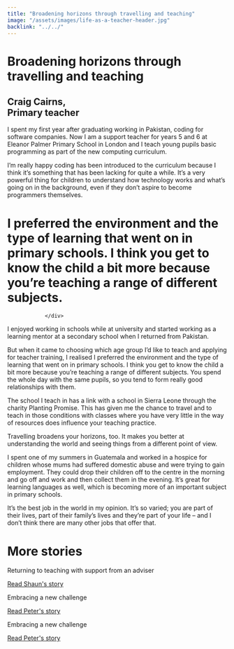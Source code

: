 ```yaml
---
title: "Broadening horizons through travelling and teaching"
image: "/assets/images/life-as-a-teacher-header.jpg"
backlink: "../../"
---
```


<div class="content-wrapper">
    <div class="content__right">
    </div>
    <div class="content__left">
        <div class="stories">
            <h1>Broadening horizons through travelling and teaching</h1>
            <div class="story-header">
                <div class="story-header__thumb" style="background-image:url('/assets/images/stories-karen.png')"></div>
                <div class="story-header__label">
                    <h2>Craig Cairns,<br/> Primary teacher</h2>
                </div>
            </div>
            
   <p class="prominent">
               I spent  my first year after graduating working in Pakistan, coding for software companies. Now I am a support teacher for years 5 and 6 at Eleanor Palmer Primary School in London and I teach young pupils basic programming as part of the new computing curriculum.
            </p>
            
 <p>I’m really happy coding has been introduced to the curriculum because I think it’s something that has been lacking for quite a while. It’s a very powerful thing for children to understand how technology works and what’s going on in the background, even if they don’t aspire to become programmers themselves.</p>
            
            
            
  <div>
                <div class="quote-block">
                    <span class="icon-quote"></span>
                    <h1>I preferred the environment and the type of learning that went on in primary schools. I think you get to know the child a bit more because you’re teaching a range of different subjects.<span class="icon-quote quote-close"></span></h1>
                    
                </div>
                
   
<p>I enjoyed working in schools while at university and started working as a learning mentor at a secondary school when I returned from Pakistan.</p>



                
  </div>
                 
                 
  <p> But when it came to choosing which age group I’d like to teach and applying for teacher training, I realised I preferred the environment and the type of learning that went on in primary schools. I think you get to know the child a bit more because you’re teaching a range of different subjects. You spend the whole day with the same pupils, so you tend to form really good relationships with them.</p>
<p>The school I teach in has a link with a school in Sierra Leone through the charity Planting Promise. This has given me the chance to travel and to teach in those conditions with classes where you have very little in the way of resources does influence your teaching practice.</p>
<p>Travelling broadens your horizons, too. It makes you better at understanding the world and seeing things from a different point of view.</p>
<p>I spent one of my summers in Guatemala and worked in a hospice for children whose mums had suffered domestic abuse and were trying to gain employment. They could drop their children off to the centre in the morning and go off and work and then collect them in the evening. It’s great for learning languages as well, which is becoming more of an important subject in primary schools.</p>
<p>It’s the best job in the world in my opinion. It’s so varied; you are part of their lives, part of their family’s lives and they’re part of your life – and I don’t think there are many other jobs that offer that.</p>









   </div>
    </div>
</div>

<div class="more-stories">
    <h1 class="more-stories_header strapline">More stories</h1>
    <div class="more-stories__thumbs">
        <div class="more-stories__thumbs__thumb">
            <a href="/life-as-a-teacher/my-story-into-teaching/international-career-changers/returning-to-teaching-with-support-from-an-adviser">
                <div class="more-stories__thumbs__thumb__img" style="background-image:url('/assets/images/stories-karen.png')"></div>
            </a>
            <div class="more-stories__thumbs__thumb__content">
                <p>Returning to teaching with support from an adviser</p>
                <a class="git-link" href="returning-to-teaching-with-support-from-an-adviser">Read Shaun's story  <i class="fas fa-chevron-right"></i></a>
            </div>
        </div>
        <div class="more-stories__thumbs__thumb">
            <a href="/life-as-a-teacher/my-story-into-teaching/career-changers/karens-story">
                <div class="more-stories__thumbs__thumb__img" style="background-image:url('/assets/images/stories-karen.png')"></div>
            </a>
            <div class="more-stories__thumbs__thumb__content">
                <p>Embracing a new challenge</p>
                <a class="git-link" href="#">Read Peter's story  <i class="fas fa-chevron-right"></i></a>
            </div>
        </div>
        <div class="more-stories__thumbs__thumb">
            <a href="/life-as-a-teacher/my-story-into-teaching/career-changers/karens-story">
                <div class="more-stories__thumbs__thumb__img" style="background-image:url('/assets/images/stories-karen.png')"></div>
            </a>
            <div class="more-stories__thumbs__thumb__content">
                <p>Embracing a new challenge</p>
                <a class="git-link" href="/life-as-a-teacher/my-story-into-teaching/career-changers/karens-story">Read Peter's story <i class="fas fa-chevron-right"></i></a>
            </div>
        </div>
    </div>
</div>





